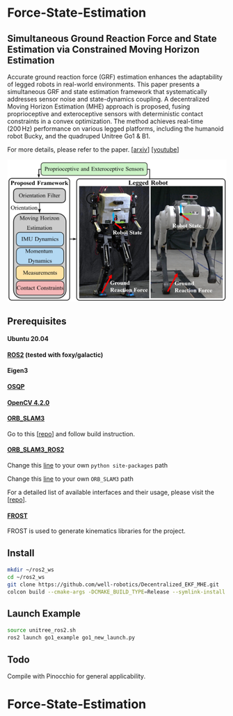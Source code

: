 # Force-State-Estimation
## Simultaneous Ground Reaction Force and State Estimation via Constrained Moving Horizon Estimation

Accurate ground reaction force (GRF) estimation enhances the adaptability of legged robots in real-world environments. This paper presents a simultaneous GRF and state estimation framework that systematically addresses sensor noise and state-dynamics coupling. A decentralized Moving Horizon Estimation (MHE) approach is proposed, fusing proprioceptive and exteroceptive sensors with deterministic contact constraints in a convex optimization. The method achieves real-time (200 Hz) performance on various legged platforms, including the humanoid robot Bucky, and the quadruped Unitree Go1 & B1.

For more details, please refer to the paper. [[arxiv](https://arxiv.org/pdf/2411.12047)] [[youtube](https://www.youtube.com/watch?v=Bih7cslSkTo&t=2s)]

![Alt text](Framework.png)

## Prerequisites

#### Ubuntu 20.04

#### [ROS2](https://docs.ros.org/en/galactic/index.html) (tested with foxy/galactic)

#### Eigen3

#### [OSQP](https://osqp.org/docs/get_started/)

#### [OpenCV 4.2.0](https://opencv.org/) 

#### [ORB_SLAM3](https://github.com/UZ-SLAMLab/ORB_SLAM3)

Go to this [[repo](https://github.com/zang09/ORB-SLAM3-STEREO-FIXED)] and follow build instruction. 

#### [ORB_SLAM3_ROS2](https://github.com/zang09/ORB_SLAM3_ROS2?tab=readme-ov-file)

Change this [line](https://github.com/well-robotics/Decentralized_EKF_MHE/blob/17b1d441f9ffeae375c198b644bcd774f7da331c/src/visual_odometry/orbslam3_ros2/CMakeLists.txt#L5) to your own ```python site-packages``` path

Change this [line](https://github.com/well-robotics/Decentralized_EKF_MHE/blob/17b1d441f9ffeae375c198b644bcd774f7da331c/src/visual_odometry/orbslam3_ros2/CMakeModules/FindORB_SLAM3.cmake#L8) to your own ```ORB_SLAM3``` path

For a detailed list of available interfaces and their usage, please visit the [[repo](https://github.com/zang09/ORB_SLAM3_ROS2?tab=readme-ov-file)]. 

#### [FROST](https://ayonga.github.io/frost-dev/pages/installation.html)
FROST is used to generate kinematics libraries for the project.

## Install
```bash
mkdir ~/ros2_ws
cd ~/ros2_ws
git clone https://github.com/well-robotics/Decentralized_EKF_MHE.git
colcon build --cmake-args -DCMAKE_BUILD_TYPE=Release --symlink-install
```
## Launch Example
```bash
source unitree_ros2.sh
ros2 launch go1_example go1_new_launch.py
```
## Todo
Compile with Pinocchio for general applicability.


# Force-State-Estimation
